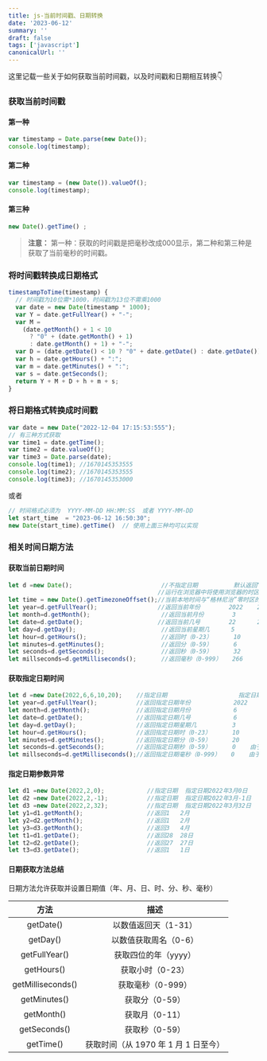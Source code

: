 ```yaml
---
title: js-当前时间戳、日期转换
date: '2023-06-12'
summary: ''
draft: false
tags: ['javascript']
canonicalUrl: ''
---
```


这里记载一些关于如何获取当前时间戳，以及时间戳和日期相互转换👇

### 获取当前时间戳

#### 第一种

```js
var timestamp = Date.parse(new Date());
console.log(timestamp);
```

#### 第二种

```js
var timestamp = (new Date()).valueOf();
console.log(timestamp);
```

#### 第三种

```js
new Date().getTime() ;
```

> **注意：** 第一种：获取的时间戳是把毫秒改成000显示，第二种和第三种是获取了当前毫秒的时间戳。

### 将时间戳转换成日期格式

```js
timestampToTime(timestamp) {
  // 时间戳为10位需*1000，时间戳为13位不需乘1000
  var date = new Date(timestamp * 1000);
  var Y = date.getFullYear() + "-";
  var M =
    (date.getMonth() + 1 < 10
      ? "0" + (date.getMonth() + 1)
      : date.getMonth() + 1) + "-";
  var D = (date.getDate() < 10 ? "0" + date.getDate() : date.getDate()) + " ";
  var h = date.getHours() + ":";
  var m = date.getMinutes() + ":";
  var s = date.getSeconds();
  return Y + M + D + h + m + s;
}
```

### 将日期格式转换成时间戳

```js
var date = new Date("2022-12-04 17:15:53:555");
// 有三种方式获取
var time1 = date.getTime();
var time2 = date.valueOf();
var time3 = Date.parse(date);
console.log(time1); //1670145353555
console.log(time2); //1670145353555
console.log(time3); //1670145353000
```

或者

```js
// 时间格式必须为  YYYY-MM-DD HH:MM:SS  或者 YYYY-MM-DD
let start_time  = "2023-06-12 16:50:30";
new Date(start_time).getTime()  // 使用上面三种均可以实现
```

### 相关时间日期方法

#### 获取当前日期时间

```js
let d =new Date();                         //不指定日期          默认返回“格林尼治”零时区日期
                                          //运行在浏览器中将使用浏览器的时区并将日期显示为全文本字符串
let time = new Date().getTimezoneOffset();//当前本地时间与“格林尼治”零时区的时间差，单位是分钟
let year=d.getFullYear();                 //返回当前年份        2022    2022年
let month=d.getMonth();                    //返回当前月份        3       4月
let date=d.getDate();                     //返回当前几号        22      22日
let day=d.getDay();                        //返回当前星期几      5       星期五
let hour=d.getHours();                     //返回时（0-23）      10      10时
let minutes=d.getMinutes();                //返回分（0-59）      6       六分
let seconds=d.getSeconds();                //返回秒（0-59）      32      32秒
let millseconds=d.getMilliseconds();       //返回毫秒（0-999）   266     266毫秒
```

#### 获取指定日期时间

```js
let d =new Date(2022,6,6,10,20);    //指定日期                    指定日期2022年7月6日10时20分
let year=d.getFullYear();           //返回指定日期年份            2022    2022年
let month=d.getMonth();             //返回指定日期月份            6       7月
let date=d.getDate();               //返回指定日期几号            6       6日
let day=d.getDay();                 //返回指定日期星期几          3       星期3
let hour=d.getHours();              //返回指定日期时（0-23）      10      10时
let minutes=d.getMinutes();         //返回指定日期分（0-59）      20      20分
let seconds=d.getSeconds();         //返回指定日期秒（0-59）      0    由于没有指定秒所以返回0
let millseconds=d.getMilliseconds();//返回指定日期毫秒（0-999）   0    由于没有指定毫秒所以返回0
```

#### 指定日期参数异常

```js
let d1 =new Date(2022,2,0);            //指定日期  指定日期2022年3月0日  
let d2 =new Date(2022,2,-1);           //指定日期  指定日期2022年3月-1日 
let d3 =new Date(2022,2,32);           //指定日期  指定日期2022年3月32日
let y1=d1.getMonth();                  //返回1   2月
let y2=d2.getMonth();                  //返回1   2月
let y3=d3.getMonth();                  //返回3   4月
let t1=d1.getDate();                   //返回28  28日
let t2=d2.getDate();                   //返回27  27日
let t3=d3.getDate();                   //返回1   1日
```

#### 日期获取方法总结

日期方法允许获取并设置日期值（年、月、日、时、分、秒、毫秒）

|       方法        |                 描述                 |
| :---------------: | :----------------------------------: |
|     getDate()     |         以数值返回天（1-31）         |
|     getDay()      |        以数值获取周名（0-6）         |
|   getFullYear()   |         获取四位的年（yyyy）         |
|    getHours()     |           获取小时（0-23）           |
| getMilliseconds() |          获取毫秒（0-999）           |
|   getMinutes()    |            获取分（0-59）            |
|    getMonth()     |            获取月（0-11）            |
|   getSeconds()    |            获取秒（0-59）            |
|     getTime()     | 获取时间（从 1970 年 1 月 1 日至今） |
